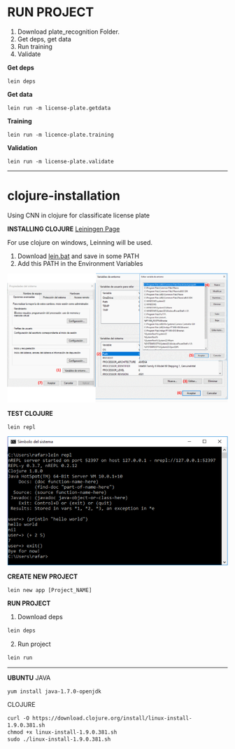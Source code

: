 # RUN PROJECT

1. Download plate_recognition Folder.
2. Get deps, get data
3. Run training
4. Validate


**Get deps**
```
lein deps
```

**Get data**
```
lein run -m license-plate.getdata
```

**Training**
```
lein run -m licence-plate.training
```

**Validation**
```
lein run -m license-plate.validate
```


------------------------------------------------


# clojure-installation
Using CNN in clojure for classificate license plate

**INSTALLING CLOJURE** [Leiningen Page](https://leiningen.org/)

For use clojure on windows, Leinning will be used.

1. Download [lein.bat](https://raw.githubusercontent.com/technomancy/leiningen/stable/bin/lein.bat) and save in some PATH
2. Add this PATH in the Environment Variables

![Environment Variable](/images/variableEntorno.png)


**TEST CLOJURE**
```
lein repl
```
![HelloWorld](/images/clojureHelloWorld.png)


**CREATE NEW PROJECT**
```clojure
lein new app [Project_NAME]
```

**RUN PROJECT**
1. Download deps
```clojure
lein deps
```
2. Run project
```clojure
lein run
```



---------------------
**UBUNTU**
JAVA
```
yum install java-1.7.0-openjdk
```

CLOJURE
```
curl -O https://download.clojure.org/install/linux-install-1.9.0.381.sh
chmod +x linux-install-1.9.0.381.sh
sudo ./linux-install-1.9.0.381.sh
```

